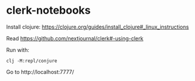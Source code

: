# clerk-notebooks

Install clojure: https://clojure.org/guides/install_clojure#_linux_instructions

Read https://github.com/nextjournal/clerk#-using-clerk

Run with:

```
clj -M:repl/conjure
```

Go to http://localhost:7777/
